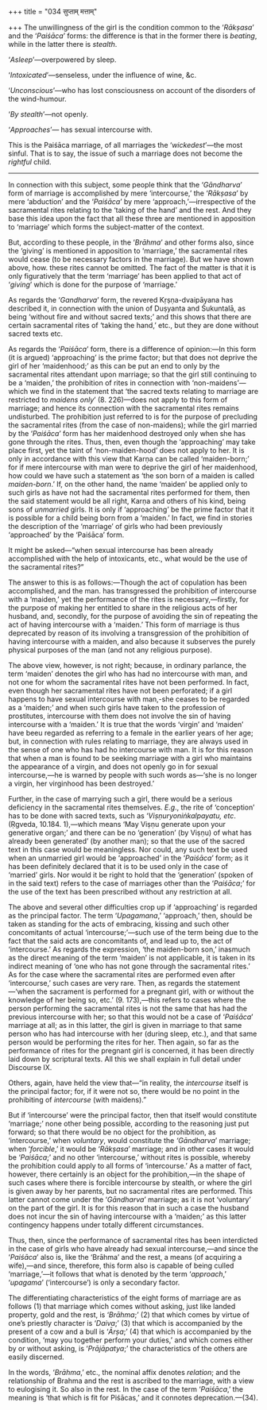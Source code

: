 +++
title = "034 सुप्ताम् मत्ताम्"

+++
The unwillingness of the girl is the condition common to the ‘*Rākṣasa*’
and the ‘*Paiśāca*’ forms: the difference is that in the former there is
*beating*, while in the latter there is *stealth*.

‘*Asleep*’—overpowered by sleep.

‘*Intoxicated*’—senseless, under the influence of wine, &c.

‘*Unconscious*’—who has lost consciousness on account of the disorders
of the wind-humour.

‘*By stealth*’—not openly.

‘*Approaches*’— has sexual intercourse with.

This is the Paiśāca marriage, of all marriages the ‘*wickedest*’—the
most sinful. That is to say, the issue of such a marriage does not
become the *rightful* child.

------------------------

In connection with this subject, some people think that the
‘*Gāndharva*’ form of marriage is accomplished by mere ‘intercourse,’
the ‘*Rākṣasa*’ by mere ‘abduction’ and the ‘*Paiśāca*’ by mere
‘approach,’—irrespective of the sacramental rites relating to the
‘taking of the hand’ and the rest. And they base this idea upon the fact
that all these three are mentioned in apposition to ‘marriage’ which
forms the subject-matter of the context.

But, according to these people, in the ‘*Brāhma*’ and other forms also,
since the ‘giving’ is mentioned in apposition to ‘marriage,’ the
sacramental rites would cease (to be necessary factors in the marriage).
But we have shown above, how. these rites cannot be omitted. The fact of
the matter is that it is only figuratively that the term ‘marriage’ has
been applied to that act of ‘*giving*’ which is done for the purpose of
‘marriage.’

As regards the ‘*Gandharva*’ form, the revered Kṛṣṇa-dvaipāyana has
described it, in connection with the union of Duṣyanta and Śukuntalā, as
being ‘without fire and without sacred texts;’ and this shows that there
are certain sacramental rites of ‘taking the hand,’ etc., but they are
done without sacred texts etc.

As regards the ‘*Paiśāca*’ form, there is a difference of opinion:—In
this form (it is argued) ‘approaching’ is the prime factor; but that
does not deprive the girl of her ‘maidenhood;’ as this can be put an end
to only by the sacramental rites attendant upon marriage; so that the
girl still continuing to be a ‘maiden,’ the prohibition of rites in
connection with ‘non-maidens’—which we find in the statement that ‘the
sacred texts relating to marriage are restricted to *maidens only*’ (8.
226)—does not apply to this form of marriage; and hence its connection
with the sacramental rites remains undisturbed. The prohibition just
referred to is for the purpose of precluding the sacramental rites (from
the case of non-maidens); while the girl married by the ‘*Paiśāca*’ form
has her maidenhood destroyed only when she has gone through the rites.
Thus, then, even though the ‘approaching’ may take place first, yet the
taint of ‘non-maiden-hood’ does not apply to her. It is only in
accordance with this view that Karṇa can be called ‘maiden-born;’ for if
mere intercourse with man were to deprive the girl of her maidenhood,
how could we have such a statement as ‘the son born of a maiden is
called *maiden-born*.’ If, on the other hand, the name ‘maiden’ be
applied only to such girls as have not had the sacramental rites
performed for them, then the said statement would be all right, Karṇa
and others of his kind, being sons of *unmarried* girls. It is only if
‘approaching’ be the prime factor that it is possible for a child being
born from a ‘maiden.’ In fact, we find in stories the description of the
‘marriage’ of girls who had been previously ‘approached’ by the
‘Paiśāca’ form.

It might be asked—“when sexual intercourse has been already accomplished
with the help of intoxicants, etc., what would be the use of the
sacramental rites?”

The answer to this is as follows:—Though the act of copulation has been
accomplished, and the man. has transgressed the prohibition of
intercourse with a ‘maiden,’ yet the performance of the rites is
necessary,—firstly, for the purpose of making her entitled to share in
the religious acts of her husband, and, secondly, for the purpose of
avoiding the sin of repeating the act of having intercourse with a
‘maiden.’ This form of marriage is thus deprecated by reason of its
involving a transgression of the prohibition of having intercourse with
a maiden, and also because it subserves the purely physical purposes of
the man (and not any religious purpose).

The above view, however, is not right; because, in ordinary parlance,
the term ‘maiden’ denotes the girl who has had no intercourse with man,
and not one for whom the sacramental rites have not been performed. In
fact, even though her sacramental rites have not been perforated; if a
girl happens to have sexual intercourse with man,-she ceases to be
regarded as a ‘maiden;’ and when such girls have taken to the profession
of prostitutes, intercourse with them does not involve the sin of having
intercourse with a ‘maiden.’ It is true that the words ‘virgin’ and
‘maiden’ have beeu regarded as referring to a female in the earlier
years of her age; but, in connection with rules relating to marriage,
they are always used in the sense of one who has had ho intercourse with
man. It is for this reason that when a man is found to be seeking
marriage with a girl who maintains the appearance of a virgin, and does
not openly go in for sexual intercourse,—he is warned by people with
such words as—‘she is no longer a virgin, her virginhood has been
destroyed.’

Further, in the case of marrying such a girl, there would be a serious
deficiency in the sacramental rites themselves. *E.g*., the rite of
‘conception’ has to be done with sacred texts, such as
‘*Viṣṇuryoniṅkalpayatu, etc*. (Ṛgveda, 10.184. 1),—which means ‘May
Viṣṇu generate upon your generative organ;’ and there can be no
‘generation’ (by Viṣṇu) of what has already been generated’ (by another
man); so that the use of the sacred text in this case would be
meaningless. Nor could, any such text be used when an unmarried girl
would be ‘approached’ in the ‘*Paiśāca*’ form; as it has been definitely
declared that it is to be used only in the case of ‘married’ girls. Nor
would it be right to hold that the ‘generation’ (spoken of in the said
text) refers to the case of marriages other than the ‘*Paiśāca*;’ for
the use of the text has been prescribed without any restriction at all.

The above and several other difficulties crop up if ‘approaching’ is
regarded as the principal factor. The term ‘*Upagamana*,’ ‘approach,’
then, should be taken as standing for the acts of embracing, kissing and
such other concomitants of actual ‘intercourse;’—such use of the term
being due to the fact that the said acts are concomitants of, and lead
up to, the act of ‘intercourse.’ As regards the expression, ‘the
maiden-born son,’ inasmuch as the direct meaning of the term ‘maiden’ is
not applicable, it is taken in its indirect meaning of ‘one who has not
gone through the sacramental rites.’ As for the case where the
sacramental rites are performed even after ‘intercourse,’ such cases are
very rare. Then, as regards the statement—‘when the sacrament is
performed for a pregnant girl, with or without the knowledge of her
being so, etc.’ (9. 173),—this refers to cases where the person
performing the sacramental rites is not the same that has had the
previous intercourse with her; so that this would not be a case of
‘*Paiśāca*’ marriage at all; as in this latter, the girl is given in
marriage to that same person who has had intercourse with her (during
sleep, etc.), and that same person would be performing the rites for
her. Then again, so far as the performance of rites for the pregnant
girl is concerned, it has been directly laid down by scriptural texts.
All this we shall explain in full detail under Discourse IX.

Others, again, have held the view that—“in reality, the *intercourse*
itself is the principal factor; for, if it were not so, there would be
no point in the prohibiting of *intercourse* (with maidens).”

But if ‘intercourse’ were the principal factor, then that itself would
constitute ‘marriage;’ none other being possible, according to the
reasoning just put forward; so that there would be no object for the
prohibition, as ‘intercourse,’ when *voluntary*, would constitute the
*‘Gāndharva*’ marriage; when ‘*forcible*,’ it would be ‘*Rākṣasa*’
marriage; and in other cases it would be ‘*Paiśāca*;’ and no other
‘intercourse,’ without rites is possible, whereby the prohibition could
apply to all forms of ‘intercourse.’ As a matter of fact, however, there
certainly is an object for the prohibition,—in the shape of such cases
where there is forcible intercourse by stealth, or where the girl is
given away by her parents, but no sacramental rites are performed. This
latter cannot come under the ‘*Gāndharva*’ marriage; as it is not
‘voluntary’ on the part of the girl. It is for this reason that in such
a case the husband does not incur the sin of having intercourse with a
‘maiden;’ as this latter contingency happens under totally different
circumstances.

Thus, then, since the performance of sacramental rites has been
interdicted in the case of girls who have already had sexual
intercourse,—and since the ‘*Paiśāca*’ also is, like the ‘Brāhma’ and
the rest, a means (of acquiring a wife),—and since, therefore, this form
also is capable of being culled ‘marriage,’—it follows that what is
denoted by the term ‘*approach*,’ ‘*upagama*’ (‘intercourse’) is only a
secondary factor.

The differentiating characteristics of the eight forms of marriage are
as follows (1) that marriage which comes without asking, just like
landed property, gold and the rest, is ‘*Brāhma*;’ (2) that which comes
by virtue of one’s priestly character is ‘*Daiva*;’ (3) that which is
accompanied by the present of a cow and a bull is ‘*Ārṣa*;’ (4) that
which is accompanied by the condition, ‘may you together perform your
duties,’ and which comes either by or without asking, is ‘*Prājāpatya*;’
the characteristics of the others are easily discerned.

In the words, ‘*Brāhma*,’ etc., the nominal affix denotes *relation*;
and the relationship of Brahma and the rest is ascribed to the marriage,
with a view to eulogising it. So also in the rest. In the case of the
term ‘*Paiśāca*,’ the meaning is ‘that which is fit for Piśācas,’ and it
connotes deprecation.—(34).


